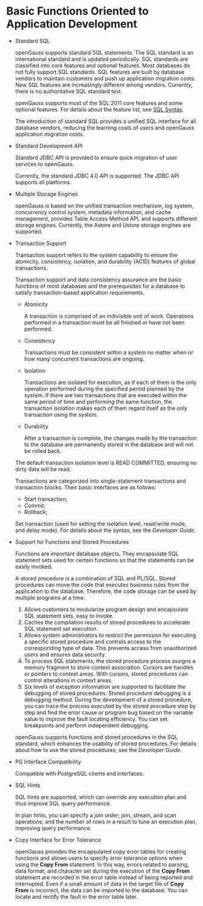 # Basic Functions Oriented to Application Development<a name="EN-US_CONCEPT_0289895597"></a>

-   Standard SQL

    openGauss supports standard SQL statements. The SQL standard is an international standard and is updated periodically. SQL standards are classified into core features and optional features. Most databases do not fully support SQL standards. SQL features are built by database vendors to maintain customers and push up application migration costs. New SQL features are increasingly different among vendors. Currently, there is no authoritative SQL standard test.

    openGauss supports most of the SQL:2011 core features and some optional features. For details about the feature list, see [SQL Syntax](../SQLReference/sql-syntax.md).

    The introduction of standard SQL provides a unified SQL interface for all database vendors, reducing the learning costs of users and openGauss application migration costs.

-   Standard Development API

    Standard JDBC API is provided to ensure quick migration of user services to openGauss.

    Currently, the standard JDBC 4.0 API is supported. The JDBC API supports all platforms.

-   Multiple Storage Engines

    openGauss is based on the unified transaction mechanism, log system, concurrency control system, metadata information, and cache management, provides Table Access Method API, and supports different storage engines. Currently, the Astore and Ustore storage engines are supported.

-   Transaction Support

    Transaction support refers to the system capability to ensure the atomicity, consistency, isolation, and durability \(ACID\) features of global transactions.

    Transaction support and data consistency assurance are the basic functions of most databases and the prerequisites for a database to satisfy transaction-based application requirements.

    -   Atomicity

        A transaction is comprised of an indivisible unit of work. Operations performed in a transaction must be all finished or have not been performed.

    -   Consistency

        Transactions must be consistent within a system no matter when or how many concurrent transactions are ongoing.

    -   Isolation

        Transactions are isolated for execution, as if each of them is the only operation performed during the specified period planned by the system. If there are two transactions that are executed within the same period of time and performing the same function, the transaction isolation makes each of them regard itself as the only transaction using the system.

    -   Durability

        After a transaction is complete, the changes made by the transaction to the database are permanently stored in the database and will not be rolled back.

    The default transaction isolation level is READ COMMITTED, ensuring no dirty data will be read.

    Transactions are categorized into single-statement transactions and transaction blocks. Their basic interfaces are as follows:

    -   Start transaction;
    -   Commit;
    -   Rollback;

    Set transaction \(used for setting the isolation level, read/write mode, and delay mode\). For details about the syntax, see the  _Developer Guide_.

-   Support for Functions and Stored Procedures

    Functions are important database objects. They encapsulate SQL statement sets used for certain functions so that the statements can be easily invoked.

    A stored procedure is a combination of SQL and PL/SQL. Stored procedures can move the code that executes business rules from the application to the database. Therefore, the code storage can be used by multiple programs at a time.

    1.  Allows customers to modularize program design and encapsulate SQL statement sets, easy to invoke.
    2.  Caches the compilation results of stored procedures to accelerate SQL statement set execution.
    3.  Allows system administrators to restrict the permission for executing a specific stored procedure and controls access to the corresponding type of data. This prevents access from unauthorized users and ensures data security.
    4.  To process SQL statements, the stored procedure process assigns a memory fragment to store context association. Cursors are handles or pointers to context areas. With cursors, stored procedures can control alterations in context areas.
    5.  Six levels of exception information are supported to facilitate the debugging of stored procedures. Stored procedure debugging is a debugging method. During the development of a stored procedure, you can trace the process executed by the stored procedure step by step and find the error cause or program bug based on the variable value to improve the fault locating efficiency. You can set breakpoints and perform independent debugging.

    openGauss supports functions and stored procedures in the SQL standard, which enhances the usability of stored procedures. For details about how to use the stored procedures, see the  _Developer Guide_.

-   PG Interface Compatibility

    Compatible with PostgreSQL clients and interfaces.

-   SQL Hints

    SQL hints are supported, which can override any execution plan and thus improve SQL query performance.

    In plan hints, you can specify a join order; join, stream, and scan operations; and the number of rows in a result to tune an execution plan, improving query performance.

-   Copy Interface for Error Tolerance

    openGauss provides the encapsulated copy error tables for creating functions and allows users to specify error tolerance options when using the  **Copy From**  statement. In this way, errors related to parsing, data format, and character set during the execution of the  **Copy From**  statement are recorded in the error table instead of being reported and interrupted. Even if a small amount of data in the target file of  **Copy From**  is incorrect, the data can be imported to the database. You can locate and rectify the fault in the error table later.


